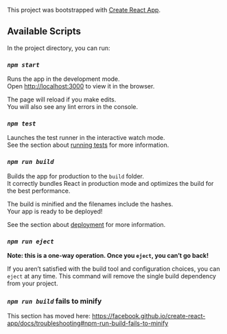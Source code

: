 This project was bootstrapped with [Create React App](https://github.com/facebook/create-react-app).

## Available Scripts

In the project directory, you can run:

### _`npm start`_

Runs the app in the development mode.<br>
Open [http://localhost:3000](http://localhost:3000) to view it in the browser.

The page will reload if you make edits.<br>
You will also see any lint errors in the console.

### _`npm test`_

Launches the test runner in the interactive watch mode.<br>
See the section about [running tests](https://facebook.github.io/create-react-app/docs/running-tests) for more information.

### _`npm run build`_

Builds the app for production to the `build` folder.<br>
It correctly bundles React in production mode and optimizes the build for the best performance.

The build is minified and the filenames include the hashes.<br>
Your app is ready to be deployed!

See the section about [deployment](https://facebook.github.io/create-react-app/docs/deployment) for more information.

### _`npm run eject`_

**Note: this is a one-way operation. Once you `eject`, you can’t go back!**

If you aren’t satisfied with the build tool and configuration choices, you can `eject` at any time. This command will remove the single build dependency from your project.



### _`npm run build`_ fails to minify

This section has moved here: https://facebook.github.io/create-react-app/docs/troubleshooting#npm-run-build-fails-to-minify
